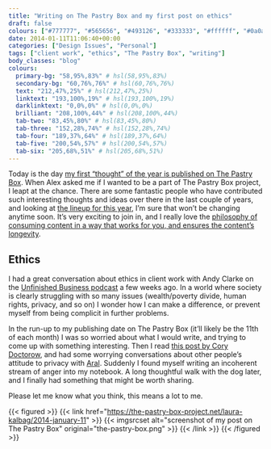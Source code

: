 ```yaml
---
title: "Writing on The Pastry Box and my first post on ethics"
draft: false
colours: ["#777777", "#565656", "#493126", "#333333", "#ffffff", "#0a0a0a", "#ffffff"]
date: 2014-01-11T11:06:40+00:00
categories: ["Design Issues", "Personal"]
tags: ["client work", "ethics", "The Pastry Box", "writing"]
body_classes: "blog"
colours:
  primary-bg: "58,95%,83%" # hsl(58,95%,83%)
  secondary-bg: "60,76%,76%" # hsl(60,76%,76%)
  text: "212,47%,25%" # hsl(212,47%,25%)
  linktext: "193,100%,19%" # hsl(193,100%,19%)
  darklinktext: "0,0%,0%" # hsl(0,0%,0%)
  brilliant: "208,100%,44%" # hsl(208,100%,44%)
  tab-two: "83,45%,80%" # hsl(83,45%,80%)
  tab-three: "152,28%,74%" # hsl(152,28%,74%)
  tab-four: "189,37%,64%" # hsl(189,37%,64%)
  tab-five: "200,54%,57%" # hsl(200,54%,57%)
  tab-six: "205,68%,51%" # hsl(205,68%,51%)
---
```


Today is the day [my first “thought” of the year is published on The Pastry Box](https://the-pastry-box-project.net/laura-kalbag/2014-january-11). When Alex asked me if I wanted to be a part of The Pastry Box project, I leapt at the chance. There are some fantastic people who have contributed such interesting thoughts and ideas over there in the last couple of years, and looking at [the lineup for this year](https://the-pastry-box-project.net/bakers/year/2014), I’m sure that won’t be changing anytime soon. It’s very exciting to join in, and I really love the [philosophy of consuming content in a way that works for you, and ensures the content’s longevity](https://the-pastry-box-project.net/philosophy).

## Ethics

I had a great conversation about ethics in client work with Andy Clarke on the [Unfinished Business podcast](http://unfinished.bz/50) a few weeks ago. In a world where society is clearly struggling with so many issues (wealth/poverty divide, human rights, privacy, and so on) I wonder how I can make a difference, or prevent myself from being complicit in further problems.

In the run-up to my publishing date on The Pastry Box (it’ll likely be the 11th of each month) I was so worried about what I would write, and trying to come up with something interesting. Then I read [this post by Cory Doctorow](http://mostlysignssomeportents.tumblr.com/post/72759474218/we-are-huxleying-ourselves-into-the-full-orwell), and had some worrying conversations about other people’s attitude to privacy with [Aral](http://aralbalkan.com). Suddenly I found myself writing an incoherent stream of anger into my notebook. A long thoughtful walk with the dog later, and I finally had something that might be worth sharing.

Please let me know what you think, this means a lot to me.

{{< figured >}}
  {{< link href="https://the-pastry-box-project.net/laura-kalbag/2014-january-11" >}}
  	{{< imgsrcset alt="screenshot of my post on The Pastry Box" original="the-pastry-box.png" >}}
  {{< /link >}}
{{< /figured >}}

	